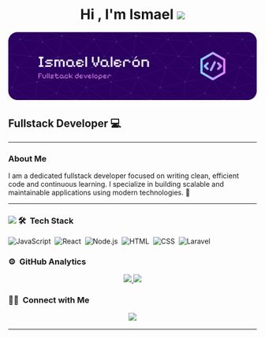 <h1 align="center"><b>Hi , I'm Ismael </b><img src="https://media.giphy.com/media/hvRJCLFzcasrR4ia7z/giphy.gif" width="35"></h1>

![Banner](github-header-banner.png)

## Fullstack Developer 💻

---

### About Me

I am a dedicated fullstack developer focused on writing clean, efficient code and continuous learning. I specialize in building scalable and maintainable applications using modern technologies. 🚀


  <hr>
  <p align="center">

### <img src="https://media.giphy.com/media/iY8CRBdQXODJSCERIr/giphy.gif" width="30px">&nbsp;🛠 &nbsp;Tech Stack


![JavaScript](https://img.shields.io/badge/-JavaScript-05122A?style=flat&logo=javascript)&nbsp;
![React](https://img.shields.io/badge/-React-05122A?style=flat&logo=react)&nbsp;
![Node.js](https://img.shields.io/badge/-Node.js-05122A?style=flat&logo=node.js)&nbsp;
![HTML](https://img.shields.io/badge/-HTML-05122A?style=flat&logo=HTML5)&nbsp;
![CSS](https://img.shields.io/badge/-CSS-05122A?style=flat&logo=CSS&logoColor=1572B6)&nbsp;
![Laravel](https://img.shields.io/badge/-Laravel-05122A?style=flat&logo=laravel)

### ⚙️ &nbsp;GitHub Analytics

<p align="center">
<a href="https://github.com/ismavdev">
  <img height="180em" src="https://github-readme-stats-eight-theta.vercel.app/api?username=ismavdev&show_icons=true&theme=algolia&include_all_commits=true&count_private=true"/>
  <img height="180em" src="https://github-readme-stats-eight-theta.vercel.app/api/top-langs/?username=ismavdev&layout=compact&langs_count=8&theme=algolia"/>
</a>
</p>

### 🤝🏻 &nbsp;Connect with Me

<p align="center">
<a href="mailto:ismaelvaherndev@gmail.com"><img src="https://img.shields.io/badge/-ismaelvaherndev@gmail.com-D14836?style=flat&logo=Gmail&logoColor=white"/></a>
</p>

-----
